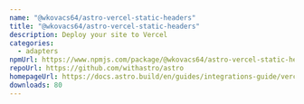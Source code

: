 ```yaml
---
name: "@wkovacs64/astro-vercel-static-headers"
title: "@wkovacs64/astro-vercel-static-headers"
description: Deploy your site to Vercel
categories:
  - adapters
npmUrl: https://www.npmjs.com/package/@wkovacs64/astro-vercel-static-headers
repoUrl: https://github.com/withastro/astro
homepageUrl: https://docs.astro.build/en/guides/integrations-guide/vercel/
downloads: 80
---
```

